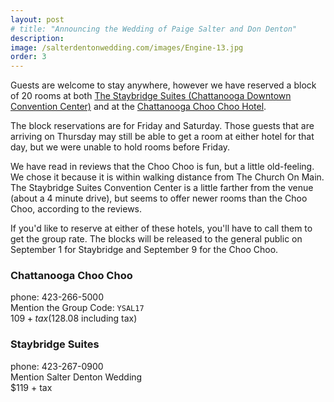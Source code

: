 ```yaml
---
layout: post
# title: "Announcing the Wedding of Paige Salter and Don Denton"
description:
image: /salterdentonwedding.com/images/Engine-13.jpg
order: 3
---
```


Guests are welcome to stay anywhere, however we have reserved a block of 20 rooms at both [The Staybridge Suites (Chattanooga Downtown Convention Center)](https://www.ihg.com/staybridge/hotels/us/en/chattanooga/chacs/hoteldetail) and at the [Chattanooga Choo Choo Hotel](http://www.choochoo.com).

The block reservations are for Friday and Saturday. Those guests that are arriving on Thursday may still be able to get a room at either hotel for that day, but we were unable to hold rooms before Friday.

We have read in reviews that the Choo Choo is fun, but a little old-feeling. We chose it because it is within walking distance from The Church On Main. The Staybridge Suites Convention Center is a little farther from the venue (about a 4 minute drive), but seems to offer newer rooms than the Choo Choo, according to the reviews.

If you'd like to reserve at either of these hotels, you'll have to call them to get the group rate. The blocks will be released to the general public on September 1 for Staybridge and  September 9 for the Choo Choo.

### Chattanooga Choo Choo
phone: 423-266-5000  
Mention the Group Code: <code>YSAL17</code>  
$109 + tax ($128.08 including tax)

### Staybridge Suites
phone: 423-267-0900  
Mention Salter Denton Wedding  
$119 + tax
